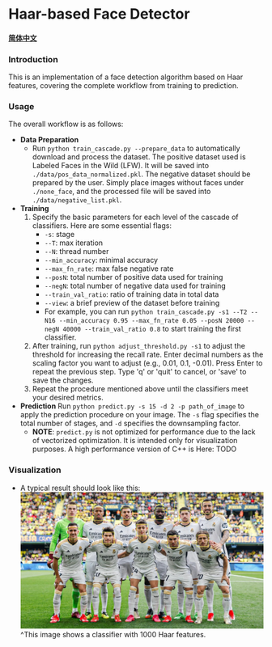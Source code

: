 # Haar-based Face Detector

#### [简体中文](./README_zh.md)

### Introduction
This is an implementation of a face detection algorithm based on Haar features, covering the complete workflow from training to prediction.
### Usage
The overall workflow is as follows:  
* **Data Preparation**  
    * Run ```python train_cascade.py --prepare_data``` to automatically download and process the dataset. The positive dataset used is Labeled Faces in the Wild (LFW). It will be saved into `./data/pos_data_normalized.pkl`. The negative dataset should be prepared by the user. Simply place images without faces under `./none_face`, and the processed file will be saved into `./data/negative_list.pkl`.
* **Training**
    1. Specify the basic parameters for each level of the cascade of classifiers. Here are some essential flags:
        * `-s`: stage
        * `--T`: max iteration
        * `--N`: thread number
        * `--min_accuracy`: minimal accuracy
        * `--max_fn_rate`: max false negative rate
        * `--posN`: total number of positive data used for training
        * `--negN`: total number of negative data used for training
        * `--train_val_ratio`: ratio of training data in total data
        * `--view`: a brief preview of the dataset before training
        * For example, you can run ```python train_cascade.py -s1 --T2 --N16 --min_accuracy 0.95 --max_fn_rate 0.05 --posN 20000 --negN 40000 --train_val_ratio 0.8``` to start training the first classifier.
    2. After training, run ```python adjust_threshold.py -s1``` to adjust the threshold for increasing the recall rate. Enter decimal numbers as the scaling factor you want to adjust (e.g., 0.01, 0.1, -0.01). Press Enter to repeat the previous step. Type 'q' or 'quit' to cancel, or 'save' to save the changes.
    3. Repeat the procedure mentioned above until the classifiers meet your desired metrics.
* **Prediction**
    Run ```python predict.py -s 15 -d 2 -p path_of_image``` to apply the prediction procedure on your image. The `-s` flag specifies the total number of stages, and `-d` specifies the downsampling factor.
    * **NOTE**: `predict.py` is not optimized for performance due to the lack of vectorized optimization. It is intended only for visualization purposes. A high performance version of C++ is Here: TODO
### Visualization
* A typical result should look like this:
    ![](./result.jpg)
    ^This image shows a classifier with 1000 Haar features.

